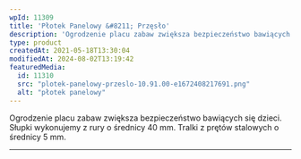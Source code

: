 ```yaml
---
wpId: 11309
title: 'Płotek Panelowy &#8211; Przęsło'
description: 'Ogrodzenie placu zabaw zwiększa bezpieczeństwo bawiących się dzieci. Słupki wykonujemy z rury o średnicy 40 mm. Tralki z prętów stalowych o średnicy 5 mm.'
type: product
createdAt: 2021-05-18T13:30:04
modifiedAt: 2024-08-02T13:19:42
featuredMedia:
  id: 11310
  src: "plotek-panelowy-przeslo-10.91.00-e1672408217691.png"
  alt: "płotek panelowy"
---
```



Ogrodzenie placu zabaw zwiększa bezpieczeństwo bawiących się dzieci. Słupki wykonujemy z rury o średnicy 40 mm. Tralki z prętów stalowych o średnicy 5 mm.

* * *